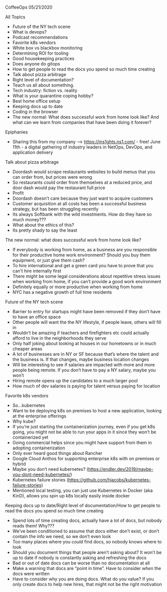 CoffeeOps 05/21/2020

All Topics
- Future of the NY tech scene
- What is devops?
- Podcast recommendations
- Favorite k8s vendors
- White box vs blackbox monitoring
- Determining ROI for tooling
- Good housekeeping practices
- Does anyone do gitops
- How to get people to read the docs you spend so much time creating
- Talk about pizza arbitrage
- Right level of documentation?
- Teach us all about something.
- Tech industry: fiction vs. reality
- What is your quarantine coping hobby?
- Best home office setup
- Keeping docs up to date
- Coding in the browser
- The new normal: What does successful work from home look like? And what can we learn from companies that have been doing it forever?

Epiphanies
- Sharing this from my company —> https://ins1ghts.ns1.com/ - free! June 11th - a digital gathering of industry leaders in NetOps, DevOps, and application delivery

Talk about pizza arbitrage
- Doordash would scrape restaurants websites to build menus that you can order from, but prices were wrong
- So restaurants could order from themselves at a reduced price, and door dash would pay the restaurant full price
- Profit
- Doordash doesn’t care because they just want to acquire customers
- Customer acquisition at all costs has been a successful business strategy, but has been struggling recently
- Its always Softbank with the wild investments. How do they have so much money???
- What about the ethics of this?
- Its pretty shady to say the least

The new normal: what does successful work from home look like?
- If everybody is working from home, as a business are you responsible for their productive home work environment? Should you buy them equipment, or just give them cash?
- To hire international and get a green card you have to prove that you can’t hire internally first
- There might be some legal considerations about repetitive stress issues when working from home, if you can’t provide a good work environment
- Definitely equally or more productive when working from home
- NYC has a negative growth of full time residents

Future of the NY tech scene
- Barrier to entry for startups might have been removed if they don’t have to have an office space
- Other people will want the the NY lifestyle, if people leave, others will fill in
- Wouldn’t be amazing if teachers and firefighters etc could actually afford to live in the neighborhoods they serve
- Only half joking about looking at houses in our hometowns or in much cheaper areas
- A lot of businesses are in NY or SF because that’s where the talent and the business is. If that changes, maybe business location changes
- Will be interesting to see if salaries are impacted with more and more people being remote. If you don’t have to pay a NY salary, maybe you won’t
- Hiring remote opens up the candidates to a much larger pool
- How much of dev salaries is paying for talent versus paying for location

Favorite k8s vendors
- So…kubernetes
- Want to be deploying k8s on premises to host a new application, looking at the enterprise offerings
- Why kube?
- If you’re just starting the containerization journey, even if you get k8s going, you might not be able to run your apps in it since they won’t be containerized yet
- Going commercial helps since you might have support from them in adopting containerization
- Only ever heard good things about Rancher
- Google Cloud Anthos for supporting enterprise k8s with on premises or hybrid
- Maybe you don’t need kubernetes? (https://endler.dev/2019/maybe-you-dont-need-kubernetes/)
- Kubernetes failure stories (https://github.com/hjacobs/kubernetes-failure-stories)
- Mentioned local testing, you can just use Kubernetes in Docker (aka KinD), allows you spin up k8s locally easily inside docker

Keeping docs up to date/Right level of documentation/How to get people to read the docs you spend so much time creating
- Spend lots of time creating docs, actually have a lot of docs, but nobody reads them! Why???
- We’ve been conditioned to assume that docs either don’t exist, or don’t contain the info we need, so we don’t even look
- Too many places where you _could_ find docs, so nobody knows where to look
- Should you document things that people aren’t asking about? It won’t be up to date if nobody is constantly asking and refreshing the docs
- Bad or out of date docs can be worse than no documentation at all
- Make a warning that docs are “point in time”. Have to consider _when_ the docs were written
- Have to consider why you are doing docs. What do you value? If you only create docs to help new hires, that might not be the right motivation
